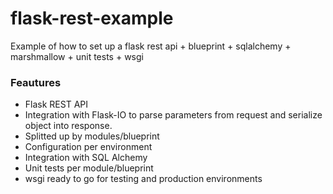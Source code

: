 # flask-rest-example
Example of how to set up a flask rest api + blueprint + sqlalchemy + marshmallow + unit tests + wsgi

### Feautures
* Flask REST API
* Integration with Flask-IO to parse parameters from request and serialize object into response.
* Splitted up by modules/blueprint
* Configuration per environment
* Integration with SQL Alchemy
* Unit tests per module/blueprint
* wsgi ready to go for testing and production environments
